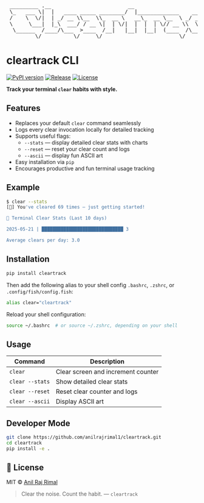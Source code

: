 <pre>
 _________ .__                        __                        __    
 \_   ___ \|  |   ____ _____ ________/  |_____________    ____ |  | __
 /    \  \/|  | _/ __ \\__  \\_  __ \   __\_  __ \__  \ _/ ___\|  |/ /
 \     \___|  |_\  ___/ / __ \|  | \/|  |  |  | \// __ \\  \___|    < 
  \______  /____/\___  >____  /__|   |__|  |__|  (____  /\___  >__|_ \
         \/          \/     \/                        \/     \/     \/ 
</pre>

# cleartrack CLI

[![PyPI version](https://img.shields.io/pypi/v/cleartrack.svg)](https://pypi.org/project/cleartrack)
[![Release](https://img.shields.io/github/v/release/anilrajrimal1/cleartrack)](https://github.com/anilrajrimal1/cleartrack/releases)
[![License](https://img.shields.io/github/license/anilrajrimal1/cleartrack)](LICENSE)

**Track your terminal `clear` habits with style.**

## Features

- Replaces your default `clear` command seamlessly
- Logs every clear invocation locally for detailed tracking
- Supports useful flags:
  - `--stats` — display detailed clear stats with charts
  - `--reset` — reset your clear count and logs
  - `--ascii` — display fun ASCII art
- Easy installation via `pip`
- Encourages productive and fun terminal usage tracking

## Example

```bash
$ clear --stats
[🧼] You've cleared 69 times — just getting started!

🧹 Terminal Clear Stats (Last 10 days)

2025-05-21 | ██████████████████████████████ 3

Average clears per day: 3.0
```

## Installation

```bash
pip install cleartrack
```

Then add the following alias to your shell config `.bashrc`, `.zshrc`, or `.config/fish/config.fish`:

```bash
alias clear="cleartrack"
```

Reload your shell configuration:
```bash
source ~/.bashrc  # or source ~/.zshrc, depending on your shell
```

## Usage
| Command          | Description                        |
| ---------------- | ---------------------------------- |
| `clear`          | Clear screen and increment counter |
| `clear --stats`  | Show detailed clear stats          |
| `clear --reset`  | Reset clear counter and logs       |
| `clear --ascii`  | Display ASCII art                  |

## Developer Mode

```bash
git clone https://github.com/anilrajrimal1/cleartrack.git
cd cleartrack
pip install -e .
```


## 📄 License

MIT © [Anil Raj Rimal](https://github.com/anilrajrimal1)

> Clear the noise. Count the habit. — `cleartrack`
